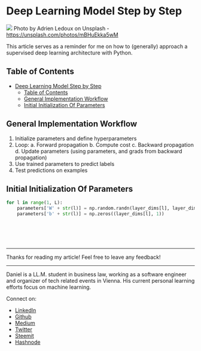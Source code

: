 # Deep Learning Model Step by Step

[<img src="https://images.unsplash.com/photo-1486848538113-ce1a4923fbc5?ixlib=rb-0.3.5&ixid=eyJhcHBfaWQiOjEyMDd9&s=57d5ed3770de4f9b039e5a3e54403ebe&auto=format&fit=crop&w=1287&q=80">](
https://unsplash.com/photos/mBHuEkka5wM)
Photo by Adrien Ledoux on Unsplash - https://unsplash.com/photos/mBHuEkka5wM

This article serves as a reminder for me on how to (generally) approach a supervised deep learning architecture with Python.

## Table of Contents

- [Deep Learning Model Step by Step](#deep-learning-model-step-by-step)
	- [Table of Contents](#table-of-contents)
	- [General Implementation Workflow](#general-implementation-workflow)
	- [Initial Initialization Of Parameters](#initial-initialization-of-parameters)

## General Implementation Workflow

1. Initialize parameters and define hyperparameters
2. Loop:
    a. Forward propagation
    b. Compute cost
    c. Backward propagation
    d. Update parameters (using parameters, and grads from backward propagation)
3. Use trained parameters to predict labels
4. Test predictions on examples

## Initial Initialization Of Parameters

```python
for l in range(1, L):
	parameters['W' + str(l)] = np.random.randn(layer_dims[l], layer_dims[l-1]) * 0.01
	parameters['b' + str(l)] = np.zeros((layer_dims[l], 1))
```

```python

```

```python

```

```python

```

```python

```

```python

```


---

Thanks for reading my article! Feel free to leave any feedback!

---

Daniel is a LL.M. student in business law, working as a software engineer and organizer of tech related events in Vienna.
His current personal learning efforts focus on machine learning.

Connect on:
- [LinkedIn](https://www.linkedin.com/in/createdd)
- [Github](https://github.com/Createdd)
- [Medium](https://medium.com/@ddcreationstudi)
- [Twitter](https://twitter.com/DDCreationStudi)
- [Steemit](https://steemit.com/@createdd)
- [Hashnode](https://hashnode.com/@DDCreationStudio)

<!-- Written by Daniel Deutsch (deudan1010@gmail.com) -->
